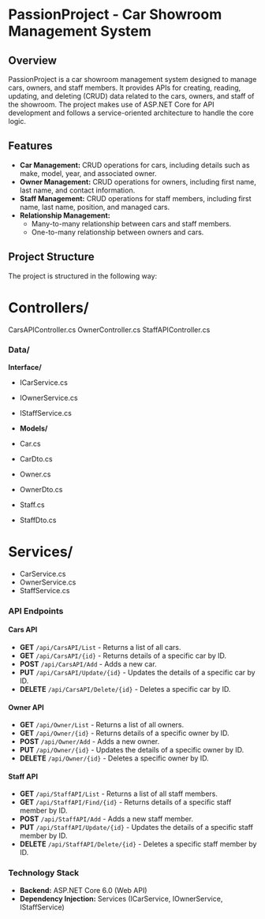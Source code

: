 # PassionProject - Car Showroom Management System

## Overview

PassionProject is a car showroom management system designed to manage cars, owners, and staff members. It provides APIs for creating, reading, updating, and deleting (CRUD) data related to the cars, owners, and staff of the showroom. The project makes use of ASP.NET Core for API development and follows a service-oriented architecture to handle the core logic.

## Features

- **Car Management:** CRUD operations for cars, including details such as make, model, year, and associated owner.
- **Owner Management:** CRUD operations for owners, including first name, last name, and contact information.
- **Staff Management:** CRUD operations for staff members, including first name, last name, position, and managed cars.
- **Relationship Management:** 
  - Many-to-many relationship between cars and staff members.
  - One-to-many relationship between owners and cars.

## Project Structure

The project is structured in the following way:

# Controllers/

CarsAPIController.cs
OwnerController.cs
StaffAPIController.cs

### Data/
 **Interface/**

- ICarService.cs
- IOwnerService.cs
- IStaffService.cs

- **Models/**
- Car.cs
- CarDto.cs
- Owner.cs
- OwnerDto.cs
- Staff.cs
- StaffDto.cs

# Services/
- CarService.cs
- OwnerService.cs
- StaffService.cs

### API Endpoints

#### Cars API

- **GET** `/api/CarsAPI/List` - Returns a list of all cars.
- **GET** `/api/CarsAPI/{id}` - Returns details of a specific car by ID.
- **POST** `/api/CarsAPI/Add` - Adds a new car.
- **PUT** `/api/CarsAPI/Update/{id}` - Updates the details of a specific car by ID.
- **DELETE** `/api/CarsAPI/Delete/{id}` - Deletes a specific car by ID.

#### Owner API

- **GET** `/api/Owner/List` - Returns a list of all owners.
- **GET** `/api/Owner/{id}` - Returns details of a specific owner by ID.
- **POST** `/api/Owner/Add` - Adds a new owner.
- **PUT** `/api/Owner/{id}` - Updates the details of a specific owner by ID.
- **DELETE** `/api/Owner/{id}` - Deletes a specific owner by ID.

#### Staff API

- **GET** `/api/StaffAPI/List` - Returns a list of all staff members.
- **GET** `/api/StaffAPI/Find/{id}` - Returns details of a specific staff member by ID.
- **POST** `/api/StaffAPI/Add` - Adds a new staff member.
- **PUT** `/api/StaffAPI/Update/{id}` - Updates the details of a specific staff member by ID.
- **DELETE** `/api/StaffAPI/Delete/{id}` - Deletes a specific staff member by ID.

### Technology Stack

- **Backend:** ASP.NET Core 6.0 (Web API)
- **Dependency Injection:** Services (ICarService, IOwnerService, IStaffService)
